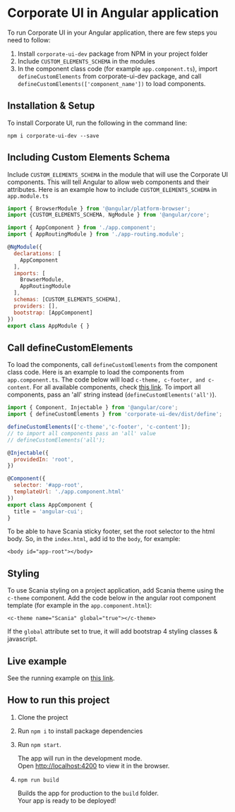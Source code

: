 # Corporate UI in Angular application

To run Corporate UI in your Angular application, there are few steps you need to follow:
1. Install `corporate-ui-dev` package from NPM in your project folder
2. Include `CUSTOM_ELEMENTS_SCHEMA` in the modules
3. In the component class code (for example `app.component.ts`), import `defineCustomElements` from corporate-ui-dev package, and call `defineCustomElements(['component_name'])` to load components.

## Installation & Setup

To install Corporate UI, run the following in the command line:

```npm i corporate-ui-dev --save```


## Including Custom Elements Schema

Include `CUSTOM_ELEMENTS_SCHEMA` in the module that will use the Corporate UI components. This will tell Angular to allow web components and their attributes. Here is an example how to include `CUSTOM_ELEMENTS_SCHEMA` in `app.module.ts`

```js
import { BrowserModule } from '@angular/platform-browser';
import {CUSTOM_ELEMENTS_SCHEMA, NgModule } from '@angular/core';

import { AppComponent } from './app.component';
import { AppRoutingModule } from './app-routing.module';

@NgModule({
  declarations: [
    AppComponent
  ],
  imports: [
    BrowserModule,
    AppRoutingModule
  ],
  schemas: [CUSTOM_ELEMENTS_SCHEMA],
  providers: [],
  bootstrap: [AppComponent]
})
export class AppModule { }

```


## Call defineCustomElements

To load the components, call `defineCustomElements` from the component class code. Here is an example to load the components from `app.component.ts`. The code below will load `c-theme, c-footer, and c-content`. For all available components, check [this link](https://static.scania.com/build/global/4.0.0-alpha.1/www/index.html). To import all components, pass an 'all' string instead (`defineCustomElements('all')`).

```js
import { Component, Injectable } from '@angular/core';
import { defineCustomElements } from 'corporate-ui-dev/dist/define';

defineCustomElements(['c-theme','c-footer', 'c-content']);
// to import all components pass an 'all' value
// defineCustomElements('all');

@Injectable({
  providedIn: 'root',
})

@Component({
  selector: '#app-root',
  templateUrl: './app.component.html'
})
export class AppComponent {
  title = 'angular-cui';
}

```

To be able to have Scania sticky footer, set the root selector to the html body. So, in the `index.html`, add id to the `body`, for example:
```
<body id="app-root"></body>
```


## Styling

To use Scania styling on a project application, add Scania theme using the `c-theme` component. Add the code below in the angular root component template (for example in the `app.component.html`):

`<c-theme name="Scania" global="true"></c-theme>`

If the `global` attribute set to true, it will add bootstrap 4 styling classes & javascript.


## Live example

See the running example on [this link](https://scania.github.io/corporate-ui-angular/).


## How to run this project

1. Clone the project
2. Run `npm i` to install package dependencies
3. Run `npm start`. 

   The app will run in the development mode.<br>
   Open [http://localhost:4200](http://localhost:4200) to view it in the browser.

4. `npm run build`

   Builds the app for production to the `build` folder.<br>
   Your app is ready to be deployed!



